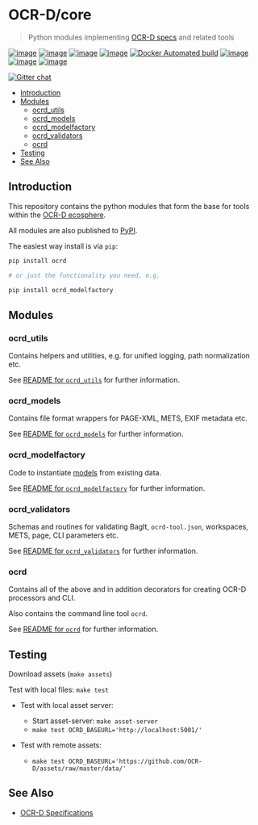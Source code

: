 # OCR-D/core

> Python modules implementing [OCR-D specs](https://github.com/OCR-D/spec) and related tools

[![image](https://img.shields.io/pypi/v/ocrd.svg)](https://pypi.org/project/ocrd/)
[![image](https://travis-ci.org/OCR-D/core.svg?branch=master)](https://travis-ci.org/OCR-D/core)
[![image](https://circleci.com/gh/OCR-D/core.svg?style=svg)](https://circleci.com/gh/OCR-D/core)
[![image](https://scrutinizer-ci.com/g/OCR-D/core/badges/build.png?b=master)](https://scrutinizer-ci.com/g/OCR-D/core)
[![Docker Automated build](https://img.shields.io/docker/automated/ocrd/pyocrd.svg)](https://hub.docker.com/r/ocrd/core/tags/)
[![image](https://codecov.io/gh/OCR-D/core/branch/master/graph/badge.svg)](https://codecov.io/gh/OCR-D/core)
[![image](https://scrutinizer-ci.com/g/OCR-D/core/badges/quality-score.png?b=master)](https://scrutinizer-ci.com/g/OCR-D/core)
[![image](https://img.shields.io/lgtm/alerts/g/OCR-D/core.svg?logo=lgtm&logoWidth=18)](https://lgtm.com/projects/g/OCR-D/core/alerts/)

[![Gitter chat](https://badges.gitter.im/gitterHQ/gitter.png)](https://gitter.im/OCR-D/Lobby)


<!-- BEGIN-MARKDOWN-TOC -->
* [Introduction](#introduction)
* [Modules](#modules)
	* [ocrd_utils](#ocrd_utils)
	* [ocrd_models](#ocrd_models)
	* [ocrd_modelfactory](#ocrd_modelfactory)
	* [ocrd_validators](#ocrd_validators)
	* [ocrd](#ocrd)
* [Testing](#testing)
* [See Also](#see-also)

<!-- END-MARKDOWN-TOC -->

## Introduction

This repository contains the python modules that form the base for tools within the
[OCR-D ecosphere](https://github.com/topics/ocr-d).

All modules are also published to [PyPI](https://pypi.org/search/?q=ocrd).

The easiest way install is via `pip`:

```sh
pip install ocrd

# or just the functionality you need, e.g.

pip install ocrd_modelfactory
```

## Modules

### ocrd_utils

Contains helpers and utilities, e.g. for unified logging, path normalization etc.

See [README for `ocrd_utils`](./ocrd_utils/README.md) for further information.

### ocrd_models

Contains file format wrappers for PAGE-XML, METS, EXIF metadata etc.

See [README for `ocrd_models`](./ocrd_models/README.md) for further information.

### ocrd_modelfactory

Code to instantiate [models](#ocrd-models) from existing data.

See [README for `ocrd_modelfactory`](./ocrd_modelfactory/README.md) for further information.

### ocrd_validators

Schemas and routines for validating BagIt, `ocrd-tool.json`, workspaces, METS, page, CLI parameters etc.

See [README for `ocrd_validators`](./ocrd_validators/README.md) for further information.

### ocrd

Contains all of the above and in addition decorators for creating OCR-D processors and CLI.

Also contains the command line tool `ocrd`.

See [README for `ocrd`](./ocrd/README.md) for further information.

## Testing

Download assets (`make assets`)

Test with local files: `make test`

- Test with local asset server:
  - Start asset-server: `make asset-server`
  - `make test OCRD_BASEURL='http://localhost:5001/'`

- Test with remote assets:
  - `make test OCRD_BASEURL='https://github.com/OCR-D/assets/raw/master/data/'`

## See Also

  - [OCR-D Specifications](https://github.com/ocr-d/spec)
